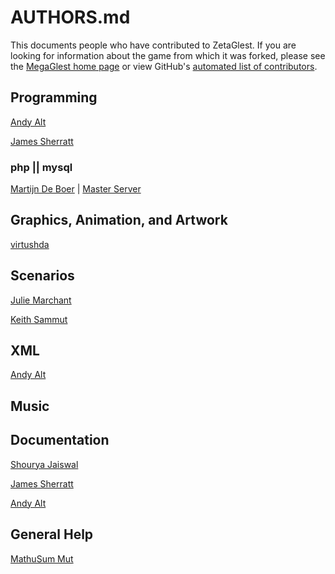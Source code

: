 # AUTHORS.md

This documents people who have contributed to ZetaGlest. If you are
looking for information about the game from which it was forked, please
see the [MegaGlest home page](https://megaglest.org/) or view GitHub's
[automated list of contributors](https://github.com/ZetaGlest/zetaglest-source/graphs/contributors).

## Programming

[Andy Alt](https://github.com/andy5995)

[James Sherratt](https://github.com/Jammyjamjamman)

### php || mysql

[Martijn De Boer](https://github.com/sexybiggetje) | [Master Server](https://github.com/ZetaGlest/zetaglest-masterserver/graphs/contributors)

## Graphics, Animation, and Artwork

[virtushda](https://github.com/virtushda)

## Scenarios

[Julie Marchant](https://github.com/onpon4)

[Keith Sammut](https://github.com/keithsammut)

## XML

[Andy Alt](https://github.com/andy5995)

## Music

## Documentation

[Shourya Jaiswal](https://github.com/shouryaj98)

[James Sherratt](https://github.com/Jammyjamjamman)

[Andy Alt](https://github.com/andy5995)

## General Help

[MathuSum Mut](https://github.com/mathusummut)
